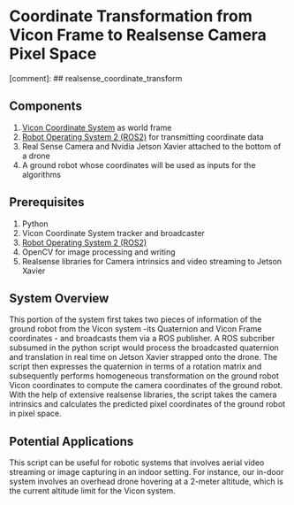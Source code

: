 
# Coordinate Transformation from Vicon Frame to Realsense Camera Pixel Space
[comment]: ## realsense_coordinate_transform
## Components
1. [Vicon Coordinate System](https://www.vicon.com/) as world frame
2. [Robot Operating System 2 (ROS2)](https://docs.ros.org/en/foxy/index.html) for transmitting coordinate data
3. Real Sense Camera and Nvidia Jetson Xavier attached to the bottom of a drone
4. A ground robot whose coordinates will be used as inputs for the algorithms

## Prerequisites
1. Python
2. Vicon Coordinate System tracker and broadcaster
3. [Robot Operating System 2 (ROS2)](https://docs.ros.org/en/foxy/index.html)
4. OpenCV for image processing and writing
5. Realsense libraries for Camera intrinsics and video streaming to Jetson Xavier

## System Overview
This portion of the system first takes two pieces of information of the ground robot from the Vicon system -its Quaternion and Vicon Frame coordinates - and broadcasts them via a ROS publisher. A ROS subcriber subsumed in the python script would process the broadcasted quaternion and translation in real time on Jetson Xavier strapped onto the drone. The script then expresses the quaternion in terms of a rotation matrix and subsequently performs homogeneous transformation on the ground robot Vicon coordinates to compute the camera coordinates of the ground robot. With the help of extensive realsense libraries, the script takes the camera intrinsics and calculates the predicted pixel coordinates of the ground robot in pixel space. 


## Potential Applications
This script can be useful for robotic systems that involves aerial video streaming or image capturing in an indoor setting. For instance, our in-door system involves an overhead drone hovering at a 2-meter altitude, which is the current altitude limit for the Vicon system. 
